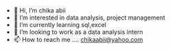 - 👋 Hi, I’m chika abii
- 👀 I’m interested in data analysis, project management
- 🌱 I’m currently learning sql,excel
- 💞️ I’m looking to work as a data analysis intern
- 📫 How to reach me .... chikaabii@yahoo.com

<!---
MmiriMma/MmiriMma is a ✨ special ✨ repository because its `README.md` (this file) appears on your GitHub profile.
You can click the Preview link to take a look at your changes.
--->
